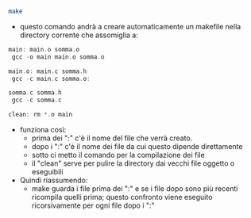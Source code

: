 ``` bash
make
```
- questo comando andrà a creare automaticamente un makefile nella directory corrente che assomiglia a:
```c
main: main.o somma.o 
 gcc -o main main.o somma.o

main.o: main.c somma.h 
 gcc -c main.c somma.o: 

somma.c somma.h 
 gcc -c somma.c 

clean: rm *.o main
```
- funziona così:
	- prima dei ":" c'è il nome del file che verrà creato.
	- dopo i ":" c'è il nome dei file da cui questo dipende direttamente
	- sotto ci metto il comando per la compilazione dei file
	- il "clean" serve per pulire la directory dai vecchi file oggetto o eseguibili
- Quindi riassumendo:
	- make guarda i file prima dei ":" e se i file dopo sono più recenti ricompila quelli prima; questo confronto viene eseguito ricorsivamente per ogni file dopo i ":"